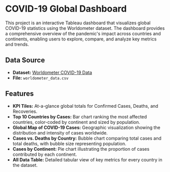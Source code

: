 # COVID-19 Global Dashboard

This project is an interactive Tableau dashboard that visualizes global COVID-19 statistics using the Worldometer dataset. The dashboard provides a comprehensive overview of the pandemic's impact across countries and continents, enabling users to explore, compare, and analyze key metrics and trends.

## Data Source

- **Dataset:** [Worldometer COVID-19 Data](https://www.worldometers.info/coronavirus/)
- **File:** `worldometer_data.csv`


## Features

- **KPI Tiles:** At-a-glance global totals for Confirmed Cases, Deaths, and Recoveries.
- **Top 10 Countries by Cases:** Bar chart ranking the most affected countries, color-coded by continent and sized by population.
- **Global Map of COVID-19 Cases:** Geographic visualization showing the distribution and intensity of cases worldwide.
- **Cases vs. Deaths by Country:** Bubble chart comparing total cases and total deaths, with bubble size representing population.
- **Cases by Continent:** Pie chart illustrating the proportion of cases contributed by each continent.
- **All Data Table:** Detailed tabular view of key metrics for every country in the dataset.

